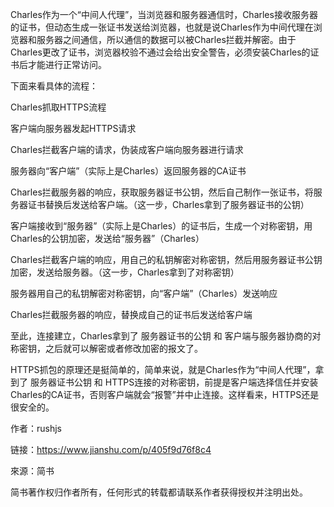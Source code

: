 Charles作为一个“中间人代理”，当浏览器和服务器通信时，Charles接收服务器的证书，但动态生成一张证书发送给浏览器，也就是说Charles作为中间代理在浏览器和服务器之间通信，所以通信的数据可以被Charles拦截并解密。由于Charles更改了证书，浏览器校验不通过会给出安全警告，必须安装Charles的证书后才能进行正常访问。



下面来看具体的流程：



Charles抓取HTTPS流程

客户端向服务器发起HTTPS请求



Charles拦截客户端的请求，伪装成客户端向服务器进行请求



服务器向“客户端”（实际上是Charles）返回服务器的CA证书



Charles拦截服务器的响应，获取服务器证书公钥，然后自己制作一张证书，将服务器证书替换后发送给客户端。（这一步，Charles拿到了服务器证书的公钥）



客户端接收到“服务器”（实际上是Charles）的证书后，生成一个对称密钥，用Charles的公钥加密，发送给“服务器”（Charles）



Charles拦截客户端的响应，用自己的私钥解密对称密钥，然后用服务器证书公钥加密，发送给服务器。（这一步，Charles拿到了对称密钥）



服务器用自己的私钥解密对称密钥，向“客户端”（Charles）发送响应



Charles拦截服务器的响应，替换成自己的证书后发送给客户端



至此，连接建立，Charles拿到了 服务器证书的公钥 和 客户端与服务器协商的对称密钥，之后就可以解密或者修改加密的报文了。



HTTPS抓包的原理还是挺简单的，简单来说，就是Charles作为“中间人代理”，拿到了 服务器证书公钥 和 HTTPS连接的对称密钥，前提是客户端选择信任并安装Charles的CA证书，否则客户端就会“报警”并中止连接。这样看来，HTTPS还是很安全的。



作者：rushjs

链接：https://www.jianshu.com/p/405f9d76f8c4

來源：简书

简书著作权归作者所有，任何形式的转载都请联系作者获得授权并注明出处。

